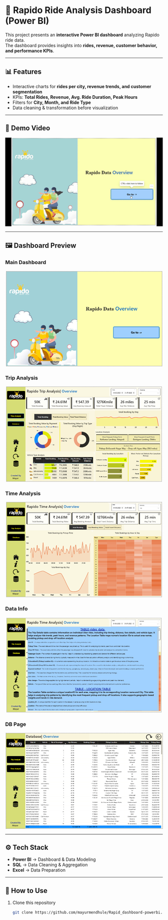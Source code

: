 # 🚀 Rapido Ride Analysis Dashboard (Power BI)

This project presents an **interactive Power BI dashboard** analyzing Rapido ride data.  
The dashboard provides insights into **rides, revenue, customer behavior, and performance KPIs**.

---

## 📊 Features
- Interactive charts for **rides per city, revenue trends, and customer segmentation**  
- KPIs: **Total Rides, Revenue, Avg. Ride Duration, Peak Hours**  
- Filters for **City, Month, and Ride Type**  
- Data cleaning & transformation before visualization  

---

## 🎥 Demo Video
![Rapido Dashboard Demo](/dashboard-demo.gif)

---

## 🖼️ Dashboard Preview
### Main Dashboard
![Main Dashboard](./dashboard%20img-1.png)

### Trip Analysis
![Trip Analysis](./dashboard%20img-%20trip_analysis.png)

### Time Analysis
![Time Analysis](./dashboard%20img-time_analysis.png)

### Data Info
![Data Info](./dashboard%20img_data_info.png)

### DB Page
![DB Page](./dashboard%20img-db_page.png)

---

## ⚙️ Tech Stack
- **Power BI** → Dashboard & Data Modeling  
- **SQL** → Data Cleaning & Aggregation  
- **Excel** → Data Preparation  

---

## 📌 How to Use
1. Clone this repository  
   ```bash
   git clone https://github.com/mayurmendhule/Rapid_dashboard-powerbi.git
